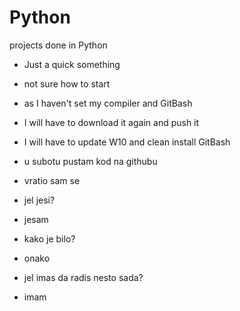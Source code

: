 # Python
projects done in Python


- Just a quick something
- not sure how to start
- as I haven't set my compiler and GitBash
- I will have to download it again and push it
- I will have to update W10 and clean install GitBash

- u subotu pustam kod na githubu
- vratio sam se
- jel jesi?
- jesam
- kako je bilo?
- onako
- jel imas da radis nesto sada?
- imam
